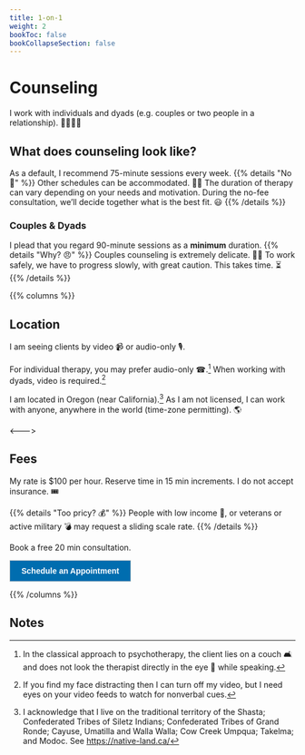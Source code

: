 ```yaml
---
title: 1-on-1
weight: 2
bookToc: false
bookCollapseSection: false
---
```


# Counseling

I work with individuals and dyads (e.g. couples or two people in a relationship). 🫱🏿‍🫲🏻

## What does counseling look like?

As a default, I recommend 75-minute sessions every week.
{{% details "No 🤨" %}}
Other schedules can be accommodated. 🙏🏼
The duration of therapy can vary depending on your needs and motivation.
During the no-fee consultation, we’ll decide together what is the best fit. 😃
{{% /details %}}

### Couples & Dyads

I plead that you regard 90-minute sessions as a **minimum** duration.
{{% details "Why? 😠" %}}
Couples counseling is extremely delicate. 🦋🐝
To work safely, we have to progress slowly, with great caution.
This takes time. ⏳
{{% /details %}}

{{% columns %}}

## Location

I am seeing clients by video 📹 or audio-only 🎙️.

For individual therapy, you may prefer audio-only ☎.[^audio-only]
When working with dyads, video is required.[^one-way-video]

I am located in Oregon (near California).[^native]
As I am not licensed, I can work with anyone, anywhere in the world (time-zone permitting). 🌎

<--->

## Fees

My rate is $100 per hour. Reserve time in 15 min increments. I do not accept insurance. 🎟️

{{% details "Too pricy? 💰" %}}
People with low income 🎱, or veterans or active military 💣 may request a sliding scale rate.
{{% /details %}}

Book a free 20 min consultation.

<!-- ScheduleOnce button START -->
<button id="SOIBTN_jpintro" style="background: #006DAF; color: #ffffff; padding: 10px 20px; border: 1px solid #c8c8c8; font: bold 14px Arial; cursor: pointer;" data-height="580" data-psz="00" data-so-page="jpintro" data-delay="1">Schedule an Appointment</button>
<script type="text/javascript" src="https://cdn.oncehub.com/mergedjs/so.js"></script>
<!-- ScheduleOnce button END -->

{{% /columns %}}

## Notes

[^audio-only]: In the classical approach to psychotherapy, the client lies on a couch 🛋️ and does not look the therapist directly in the eye 👀 while speaking.

[^native]: I acknowledge that I live on the traditional
territory of the Shasta; Confederated Tribes of Siletz Indians;
Confederated Tribes of Grand Ronde; Cayuse, Umatilla and Walla Walla;
Cow Creek Umpqua; Takelma; and Modoc. See https://native-land.ca/

[^one-way-video]: If you find my face distracting then I can turn off
my video, but I need eyes on your video feeds to watch for nonverbal cues.
